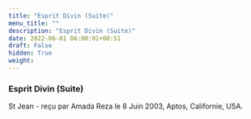 ```yaml
---
title: "Esprit Divin (Suite)"
menu_title: ""
description: "Esprit Divin (Suite)"
date: 2022-06-01 06:00:01+00:51
draft: False
hidden: True
weight:
---
```

### Esprit Divin (Suite)

St Jean - reçu par Amada Reza le 8 Juin 2003, Aptos, Californie, USA.



